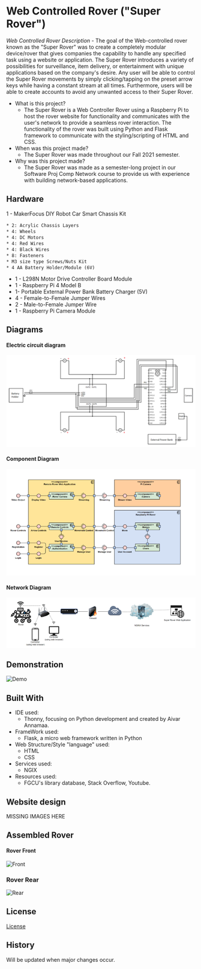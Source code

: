 # Web Controlled Rover ("Super Rover")

*Web Controlled Rover Description -* 
The goal of the Web-controlled rover known as the "Super Rover" was to create a completely modular device/rover that gives companies the capability to handle any specified task using a website or application. The Super Rover introduces a variety of possibilities for surveillance, item delivery, or entertainment with unique applications based on the company's desire. Any user will be able to control the Super Rover movements by simply clicking/tapping on the preset arrow keys while having a constant stream at all times. Furthermore, users will be able to create accounts to avoid any unwanted access to their Super Rover.

* What is this project?
	* The Super Rover is a Web Controller Rover using a Raspberry Pi to host the rover website for functionality and communicates with the user's network to provide a seamless rover interaction. The functionality of the rover was built using Python and Flask framework to communicate with the styling/scripting of HTML and CSS. 
* When was this project made?
	* The Super Rover was made throughout our Fall 2021 semester.
* Why was this project made?
	* The Super Rover was made as a semester-long project in our Software Proj Comp Network course to provide us with experience with building network-based applications.


## Hardware
1 - MakerFocus DIY Robot Car Smart Chassis Kit

	* 2: Acrylic Chassis Layers
	* 4: Wheels
	* 4: DC Motors
	* 4: Red Wires
	* 4: Black Wires
	* 8: Fasteners
	* M3 size type Screws/Nuts Kit
	* 4 AA Battery Holder/Module (6V)
* 1 - L298N Motor Drive Controller Board Module
* 1 - Raspberry Pi 4 Model B
* 1- Portable External Power Bank Battery Charger (5V)
* 4 - Female-to-Female Jumper Wires
* 2 - Male-to-Female Jumper Wire
* 1 - Raspberry Pi Camera Module

## Diagrams
#### Electric circuit diagram
![Electric Circuit Diagram](Pictures/Electric%20circuit.png)

#### Component Diagram
![Component Diagram](Pictures/Component%20Diagram.png)

#### Network Diagram
![Network Diagram](Pictures/Network%20Diagram.png)

## Demonstration

![Demo](Pictures/Rover%20in%20action.gif)

## Built With

* IDE used: 
	* Thonny, focusing on Python development and created by Aivar Annamaa.
* FrameWork used:
  * Flask, a micro web framework written in Python 
* Web Structure/Style "language" used:
  * HTML
  * CSS
* Services used:
  * NGIX 
* Resources used:
  * FGCU's library database, Stack Overflow, Youtube. 

## Website design

MISSING IMAGES HERE

## Assembled Rover
#### Rover Front
![Front](Pictures/Rover%20front.png)

### Rover Rear
![Rear](Pictures/Rover%20rear.png)

## License
[License](LICENSE)

## History

Will be updated when major changes occur.
